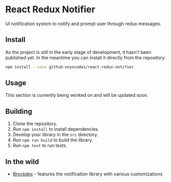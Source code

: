 # React Redux Notifier
UI notification system to notify and prompt user through redux messages.

## Install
As the project is still in the early stage of development, it hasn't been published yet. In the meantime you can install it directly from the repository:
```bash
npm install --save github:onyxcodes/react-redux-notifier
```

## Usage
<!-- **Work in Progress** -->

This section is currently being worked on and will be updated soon.

## Building

1. Clone the repository.
2. Run `npm install` to install dependencies.
3. Develop your library in the `src` directory.
4. Run `npm run build` to build the library.
5. Run `npm test` to run tests.

## In the wild
- [Brockdex](https://github.com/onyxcodes/brockdex) - features the notification library with various customizations